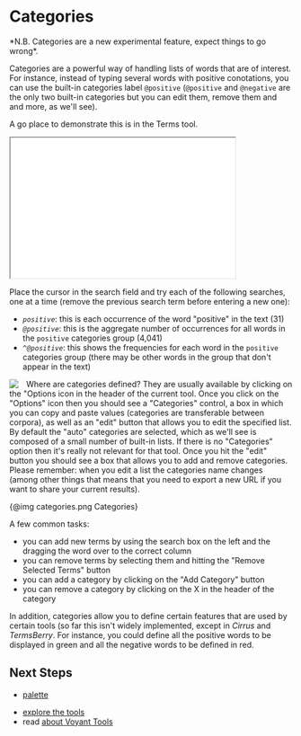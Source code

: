 # Categories

<div class="keyword">*N.B. Categories are a new experimental feature, expect things to go wrong*.</div>

Categories are a powerful way of handling lists of words that are of interest. For instance, instead of typing several words with positive conotations, you can use the built-in categories label `@positive` (`@positive` and `@negative` are the only two built-in categories but you can edit them, remove them and and more, as we'll see).

A go place to demonstrate this is in the Terms tool.

<iframe src="../tool/CorpusTerms/?corpus=austen" style="width: 400px; height: 250px;"></iframe>

Place the cursor in the search field and try each of the following searches, one at a time (remove the previous search term before entering a new one):

* *`positive`*: this is each occurrence of the word "positive" in the text (31)
* *`@positive`*: this is the aggregate number of occurrences for all words in the `positive` categories group (4,041)
 * *`^@positive`*: this shows the frequencies for each word in the `positive` categories group (there may be other words in the group that don't appear in the text)

<img src="guides/tutorial/cirrus-options.png" style="float: left; max-width: 200px; padding-right: 1em;"> Where are categories defined? They are usually available by clicking on the "Options icon in the header of the current tool. Once you click on the "Options" icon then you should see a "Categories" control, a box in which you can copy and paste values (categories are transferable between corpora), as well as an "edit" button that allows you to edit the specified list. By default the "auto" categories are selected, which as we'll see is composed of a small number of built-in lists. If there is no "Categories" option then it's really not relevant for that tool. Once you hit the "edit" button you should see a box that allows you to add and remove categories. Please remember: when you edit a list the categories name changes (among other things that means that you need to export a new URL if you want to share your current results).

{@img categories.png Categories}

A few common tasks:

* you can add new terms by using the search box on the left and the dragging the word over to the correct column
* you can remove terms by selecting them and hitting the "Remove Selected Terms" button
* you can add a category by clicking on the "Add Category" button
* you can remove a category by clicking on the X in the header of the category

In addition, categories allow you to define certain features that are used by certain tools (so far this isn't widely implemented, except in _Cirrus_ and _TermsBerry_. For instance, you could define all the positive words to be displayed in green and all the negative words to be defined in red.

## Next Steps

- [palette](#!/guide/palette)
* [explore the tools](#!/guide/tools)
* read [about Voyant Tools](#!/guide/about)